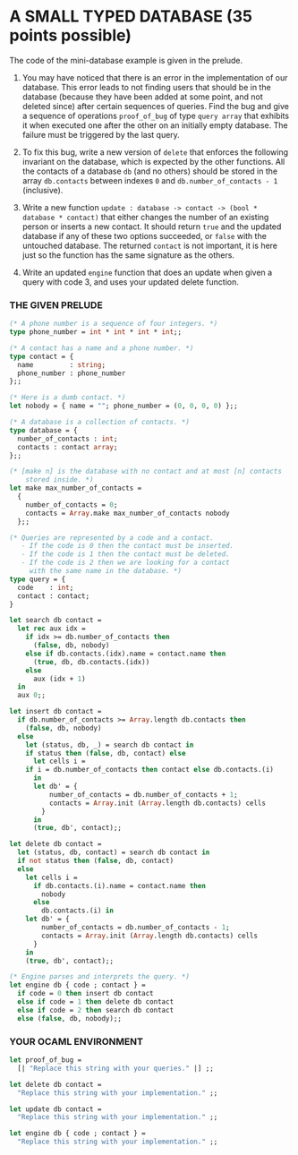 # A SMALL TYPED DATABASE  (35 points possible)
The code of the mini-database example is given in the prelude.

1. You may have noticed that there is an error in the implementation of our database. This error leads to not finding users that should be in the database (because they have been added at some point, and not deleted since) after certain sequences of queries.
Find the bug and give a sequence of operations `proof_of_bug` of type `query array` that exhibits it when executed one after the other on an initially empty database.
The failure must be triggered by the last query.

2. To fix this bug, write a new version of `delete` that enforces the following invariant on the database, which is expected by the other functions.
All the contacts of a database `db` (and no others) should be stored in the array `db.contacts` between indexes `0` and `db.number_of_contacts - 1` (inclusive).

3. Write a new function `update : database -> contact -> (bool * database * contact)` that either changes the number of an existing person or inserts a new contact. It should return `true` and the updated database if any of these two options succeeded, or `false` with the untouched database. The returned `contact` is not important, it is here just so the function has the same signature as the others.

4. Write an updated `engine` function that does an update when given a query with code 3, and uses your updated delete function.

### THE GIVEN PRELUDE
```ocaml
(* A phone number is a sequence of four integers. *)
type phone_number = int * int * int * int;;

(* A contact has a name and a phone number. *)
type contact = {
  name         : string;
  phone_number : phone_number
};;

(* Here is a dumb contact. *)
let nobody = { name = ""; phone_number = (0, 0, 0, 0) };;

(* A database is a collection of contacts. *)
type database = {
  number_of_contacts : int;
  contacts : contact array;
};;

(* [make n] is the database with no contact and at most [n] contacts
    stored inside. *)
let make max_number_of_contacts =
  {
    number_of_contacts = 0;
    contacts = Array.make max_number_of_contacts nobody
  };;

(* Queries are represented by a code and a contact.
   - If the code is 0 then the contact must be inserted.
   - If the code is 1 then the contact must be deleted.
   - If the code is 2 then we are looking for a contact
     with the same name in the database. *)
type query = {
  code    : int;
  contact : contact;
}

let search db contact =
  let rec aux idx =
    if idx >= db.number_of_contacts then
      (false, db, nobody)
    else if db.contacts.(idx).name = contact.name then
      (true, db, db.contacts.(idx))
    else
      aux (idx + 1)
  in
  aux 0;;

let insert db contact =
  if db.number_of_contacts >= Array.length db.contacts then
    (false, db, nobody)
  else
    let (status, db, _) = search db contact in
    if status then (false, db, contact) else
      let cells i =
	if i = db.number_of_contacts then contact else db.contacts.(i)
      in
      let db' = {
          number_of_contacts = db.number_of_contacts + 1;
          contacts = Array.init (Array.length db.contacts) cells
        }
      in
      (true, db', contact);;

let delete db contact =
  let (status, db, contact) = search db contact in
  if not status then (false, db, contact)
  else
    let cells i =
      if db.contacts.(i).name = contact.name then
        nobody
      else
        db.contacts.(i) in
    let db' = {
        number_of_contacts = db.number_of_contacts - 1;
        contacts = Array.init (Array.length db.contacts) cells
      }
    in
    (true, db', contact);;

(* Engine parses and interprets the query. *)
let engine db { code ; contact } =
  if code = 0 then insert db contact
  else if code = 1 then delete db contact
  else if code = 2 then search db contact
  else (false, db, nobody);;
```

### YOUR OCAML ENVIRONMENT
```ocaml
let proof_of_bug =
  [| "Replace this string with your queries." |] ;;

let delete db contact =
  "Replace this string with your implementation." ;;

let update db contact =
  "Replace this string with your implementation." ;;

let engine db { code ; contact } =
  "Replace this string with your implementation." ;;
```
